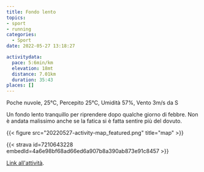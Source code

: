 ```yaml
---
title: Fondo lento
topics:
- sport
- running
categories: 
  - Sport
date: 2022-05-27 13:18:27

activitydata:
  pace: 5:6min/km
  elevation: 18mt
  distance: 7.01km
  duration: 35:43
places: []
---
```


Poche nuvole, 25°C, Percepito 25°C, Umidità 57%, Vento 3m/s da S

<!--more-->

Un fondo lento tranquillo per riprendere dopo qualche giorno di febbre. Non è andata malissimo anche se la fatica si è fatta sentire più del dovuto.

{{<  figure src="20220527-activity-map_featured.png" title="map" >}}

{{< strava id=7210643228 embedId=4a6e98bf68ad66ed6a907b8a390ab873e91c8457 >}}

[Link all'attività](https://strava.com/activities/7210643228).
